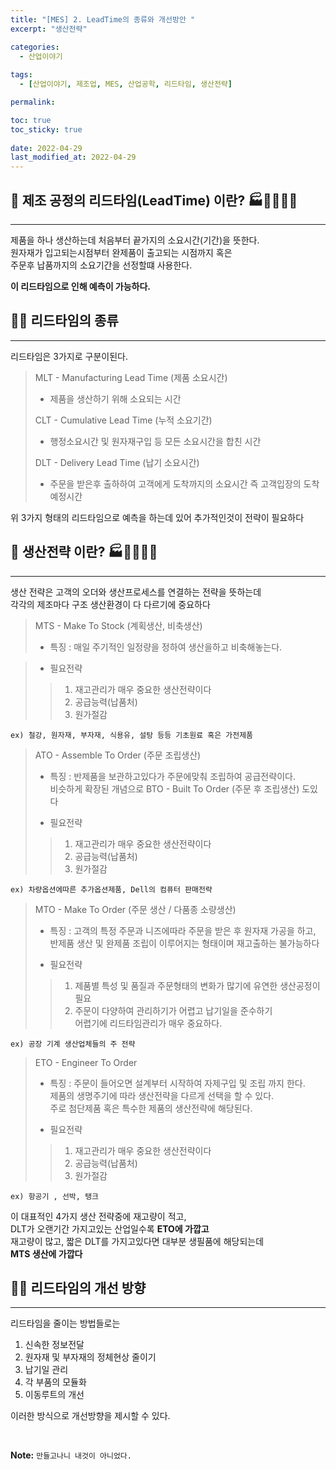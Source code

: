 ```yaml
---
title: "[MES] 2. LeadTime의 종류와 개선방안 "
excerpt: "생산전략"

categories:
  - 산업이야기
  
tags:
  - [산업이야기, 제조업, MES, 산업공학, 리드타임, 생산전략]

permalink: 

toc: true
toc_sticky: true
 
date: 2022-04-29
last_modified_at: 2022-04-29
---
```


## 📖 제조 공정의 리드타임(LeadTime) 이란? 🏭👩‍🏭👨‍🏭
---

제품을 하나 생산하는데 처음부터 끝가지의 소요시간(기간)을 뜻한다. <br>
원자재가 입고되는시점부터 완제품이 출고되는 시점까지 혹은<br>
주문후 납품까지의 소요기간을 선정할떄 사용한다. <br>

<b>이 리드타임으로 인해 예측이 가능하다.</b>


## 👨‍🏫 리드타임의 종류
---

리드타임은 3가지로 구분이된다.

>	MLT - Manufacturing Lead Time (제품 소요시간) <br>
>-	제품을 생산하기 위해 소요되는 시간 <br>
>
>CLT - Cumulative Lead Time (누적 소요기간) <br>
>-	행정소요시간 및 원자재구입 등 모든 소요시간을 합친 시간 <br>
>
>DLT - Delivery Lead Time (납기 소요시간) <br>
>-	주문을 받은후 출하하여 고객에게 도착까지의 소요시간 즉 고객입장의 도착예정시간 <br>

위 3가지 형태의 리드타임으로 예측을 하는데 있어 추가적인것이 전략이 필요하다


## 📖 생산전략 이란? 🏭👩‍🏭👨‍🏭
---

생산 전략은 고객의 오더와 생산프로세스를 연결하는 전략을 뜻하는데 <br>
각각의 제조마다 구조 생산환경이 다 다르기에 중요하다 <br>

>MTS - Make To Stock (계획생산, 비축생산) <br>
>-	특징 : 매일 주기적인 일정량을 정하여 생산을하고 비축해놓는다.	<br>

>- 필요전략 <br>
> > 1. 재고관리가 매우 중요한 생산전략이다	
> > 2. 공급능력(납품처)	
> > 3. 원가절감	

	ex)	철강, 원자재, 부자재, 식용유, 설탕 등등 기초원료 혹은 가전제품			

>ATO - Assemble To Order (주문 조립생산) <br>
>-	특징 : 반제품을 보관하고있다가 주문에맞춰 조립하여 공급전략이다.	<br>
>          비슷하게 확장된 개념으로 BTO - Built To Order (주문 후 조립생산) 도있다
>
>- 필요전략 <br>
> > 1. 재고관리가 매우 중요한 생산전략이다	
> > 2. 공급능력(납품처)	
> > 3. 원가절감	

	ex)	차량옵션에따른 추가옵션제품, Dell의 컴퓨터 판매전략				

>MTO - Make To Order (주문 생산 / 다품종 소량생산) <br>
>-	특징 : 고객의 특정 주문과 니즈에따라 주문을 받은 후 원자재 가공을 하고,	<br>
>          반제품 생산 및 완제품 조립이 이루어지는 형태이며 재고출하는 불가능하다	<br>
>
>- 필요전략 <br>
> > 1. 제품별 특성 및 품질과 주문형태의 변화가 많기에 유연한 생산공정이 필요	
> > 2. 주문이 다양하여 관리하기가 어렵고 납기일을 준수하기 <br>
> >    어렵기에	리드타임관리가 매우 중요하다.	
				
	ex)	공장 기계 생산업체들의 주 전략		

>ETO - Engineer To Order <br>
>-	특징 : 주문이 들어오면 설계부터 시작하여 자제구입 및 조립 까지 한다.	<br>
>          제품의 생명주기에 따라 생산전략을 다르게 선택을 할 수 있다. <br>
>          주로 첨단제품 혹은 특수한 제품의 생산전략에 해당된다.	
>
>- 필요전략 <br>
> > 1. 재고관리가 매우 중요한 생산전략이다	
> > 2. 공급능력(납품처)	
> > 3. 원가절감	
			
	ex)	항공기 , 선박, 탱크		


이 대표적인 4가지 생산 전략중에 재고량이 적고, <br>
DLT가 오랜기간 가지고있는 산업일수록 <b>ETO에 가깝고</b> <br>
재고량이 많고, 짧은 DLT를 가지고있다면 대부분 생필품에 해당되는데 <br>
<b>MTS 생산에 가깝다</b> <br>

## 👨‍🏫 리드타임의 개선 방향
---
리드타임을 줄이는 방법들로는 <br>

1. 신속한 정보전달
2. 원자재 및 부자재의 정체현상 줄이기
3. 납기일 관리
4. 각 부품의 모듈화
5. 이동루트의 개선

이러한 방식으로 개선방향을 제시할 수 있다.


<br>



**Note:** `만들고나니 내것이 아니었다.` 